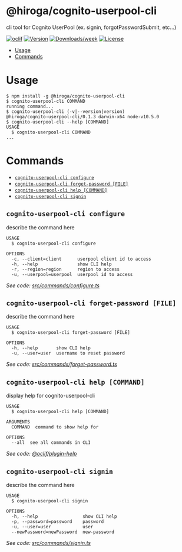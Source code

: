 @hiroga/cognito-userpool-cli
============================

cli tool for Cognito UserPool (ex. signin, forgotPasswordSubmit, etc...)

[![oclif](https://img.shields.io/badge/cli-oclif-brightgreen.svg)](https://oclif.io)
[![Version](https://img.shields.io/npm/v/@hiroga/cognito-userpool-cli.svg)](https://npmjs.org/package/@hiroga/cognito-userpool-cli)
[![Downloads/week](https://img.shields.io/npm/dw/@hiroga/cognito-userpool-cli.svg)](https://npmjs.org/package/@hiroga/cognito-userpool-cli)
[![License](https://img.shields.io/npm/l/@hiroga/cognito-userpool-cli.svg)](https://github.com/hiroga-cc/cognito-userpool-cli/blob/master/package.json)

<!-- toc -->
* [Usage](#usage)
* [Commands](#commands)
<!-- tocstop -->
# Usage
<!-- usage -->
```sh-session
$ npm install -g @hiroga/cognito-userpool-cli
$ cognito-userpool-cli COMMAND
running command...
$ cognito-userpool-cli (-v|--version|version)
@hiroga/cognito-userpool-cli/0.1.3 darwin-x64 node-v10.5.0
$ cognito-userpool-cli --help [COMMAND]
USAGE
  $ cognito-userpool-cli COMMAND
...
```
<!-- usagestop -->
# Commands
<!-- commands -->
* [`cognito-userpool-cli configure`](#cognito-userpool-cli-configure)
* [`cognito-userpool-cli forget-password [FILE]`](#cognito-userpool-cli-forget-password-file)
* [`cognito-userpool-cli help [COMMAND]`](#cognito-userpool-cli-help-command)
* [`cognito-userpool-cli signin`](#cognito-userpool-cli-signin)

## `cognito-userpool-cli configure`

describe the command here

```
USAGE
  $ cognito-userpool-cli configure

OPTIONS
  -c, --client=client      userpool client id to access
  -h, --help               show CLI help
  -r, --region=region      region to access
  -u, --userpool=userpool  userpool id to access
```

_See code: [src/commands/configure.ts](https://github.com/hiroga-cc/cognito-userpool-cli/blob/v0.1.3/src/commands/configure.ts)_

## `cognito-userpool-cli forget-password [FILE]`

describe the command here

```
USAGE
  $ cognito-userpool-cli forget-password [FILE]

OPTIONS
  -h, --help       show CLI help
  -u, --user=user  username to reset password
```

_See code: [src/commands/forget-password.ts](https://github.com/hiroga-cc/cognito-userpool-cli/blob/v0.1.3/src/commands/forget-password.ts)_

## `cognito-userpool-cli help [COMMAND]`

display help for cognito-userpool-cli

```
USAGE
  $ cognito-userpool-cli help [COMMAND]

ARGUMENTS
  COMMAND  command to show help for

OPTIONS
  --all  see all commands in CLI
```

_See code: [@oclif/plugin-help](https://github.com/oclif/plugin-help/blob/v2.1.6/src/commands/help.ts)_

## `cognito-userpool-cli signin`

describe the command here

```
USAGE
  $ cognito-userpool-cli signin

OPTIONS
  -h, --help                 show CLI help
  -p, --password=password    password
  -u, --user=user            user
  --newPassword=newPassword  new-password
```

_See code: [src/commands/signin.ts](https://github.com/hiroga-cc/cognito-userpool-cli/blob/v0.1.3/src/commands/signin.ts)_
<!-- commandsstop -->
